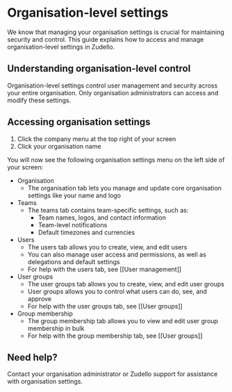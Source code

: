 # Organisation-level settings

We know that managing your organisation settings is crucial for maintaining security and control. This guide explains how to access and manage organisation-level settings in Zudello.

## Understanding organisation-level control

Organisation-level settings control user management and security across your entire organisation. Only organisation administrators can access and modify these settings.

## Accessing organisation settings

1. Click the company menu at the top right of your screen
2. Click your organisation name

You will now see the following organisation settings menu on the left side of your screen:
- Organisation
	- The organisation tab lets you manage and update core organisation settings like your name and logo
- Teams
	- The teams tab contains team-specific settings, such as:
		- Team names, logos, and contact information
		- Team-level notifications
		- Default timezones and currencies
- Users
	- The users tab allows you to create, view, and edit users
	- You can also manage user access and permissions, as well as delegations and default settings
	- For help with the users tab, see [[User management]] 
- User groups
	- The user groups tab allows you to create, view, and edit user groups
	- User groups allows you to control what users can do, see, and approve
	- For help with the user groups tab, see [[User groups]]
- Group membership
	- The group membership tab allows you to view and edit user group membership in bulk
	- For help with the group membership tab, see [[User groups]]

## Need help?

Contact your organisation administrator or Zudello support for assistance with organisation settings.